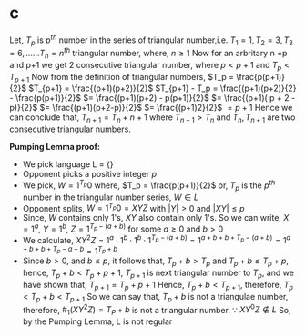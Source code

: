 # c 
Let, $T_p$ is $p^{th}$ number in the series of triangular number,i.e. $T_1 = 1, T_2 = 3, T_3 = 6,......T_n = n^{th}$ triangular number, where, $n\geq 1$
Now for an arbritary n =p and p+1 we get 2 consecutive triangular number, where $p<p+1$ and $T_p<T_{p+1}$
Now from the definition of triangular numbers,
$T_p = \frac{p(p+1)}{2}$ 
$T_{p+1} = \frac{(p+1)(p+2)}{2}$
$T_{p+1} - T_p = \frac{(p+1)(p+2)}{2} - \frac{p(p+1)}{2}$
$= \frac{(p+1)(p+2) - p(p+1)}{2}$
$= \frac{(p+1)( p + 2 - p)}{2}$
$= \frac{(p+1)(p+2-p)}{2}$
$= \frac{(p+1)2}{2}$
$=p+1$
Hence we can conclude that, $T_{n+1} = T_n + n+1$
where $T_{n+1} > T_n$ and $T_n, T_{n+1}$ are two consecutive triangular numbers.

__Pumping Lemma proof:__
- We pick language
L = {}
- Opponent picks a positive integer $p$
- We pick, $W = 1^{T_p}0$ where, $T_p = \frac{p(p+1)}{2}$ or, $T_p$ is the $p^{th}$ number in the triangular number series,  $W \in L$
- Opponent splits, $W = 1^{T_p}0 = XYZ$ with $|Y|>0$ and $|XY|\leq p$
- Since, $W$ contains only 1's, $XY$ also contain only 1's.
  So we can write, $X = 1^a$, $Y = 1^b$, $Z = 1^{T_p -(a+b)}$ for some $a \geq 0$ and $b > 0$
- We calculate, $XY^2Z = 1^a \cdot 1^b \cdot 1^b \cdot 1^{T_p -(a+b)} = 1^{a+b+b+T_p-(a+b)} = 1^{a+b+b+T_p-a-b} = 1^{T_p+b}$
- Since $b>0$, and $b\leq p$, it follows that, $T_p+b>T_p$ and $T_p+b \leq T_p+p$, 
  hence, $T_p+b < T_p + p + 1$, 
  $T_{p+1}$ is next triangular number to $T_p$, and we have shown that, $T_{p+1} = T_p+p+1$
  Hence, $T_p+b < T_{p+1}$, therefore, $T_p < T_p+b < T_{p+1}$
  So we can say that, $T_p+b$ is not a triangulae number, therefore, $\#_1(XY^2Z) = T_P+b$ is not a triangular number. 
  $\because$ $XY^0Z \notin L$ So, by the Pumping Lemma, L is not regular 

<!-- ---
- Opponent splits, $X = 1^a$ and $Y = 1^b$, where $XY = 1^a \cdot 1^b$
- Now, $1^{T_p}0=1^a1^b1^{T_p-(a+b)}0$
  - $X=1^a$
    $Y=1^b$
    and $|XY|\leq p$ therefore, $|Y| \leq p$
    therefore, $|Y|<p + 1$ or, $b<p+1$
therefore, $\#_1(W) = T_p$
let, $w' = XY^2Z = 1^a1^b1^b1^{T_p-(a+b)}0$
hence, $\#_1(W') =a+b+b+T_p-(a+b) = a+2b+T_p-a-b = T_p+b$
since, $b>0$ and $b<p+1$, $T_p<T_p+b< T_{p+1}$ where $T_{p+1}$ is the next triangular number.
Since, $T_p+b$ or $\#_1(W')$ is strictly between 2 triangualr number therefore $W' \notin L$

Hence We proved that, L is not regular. -->

